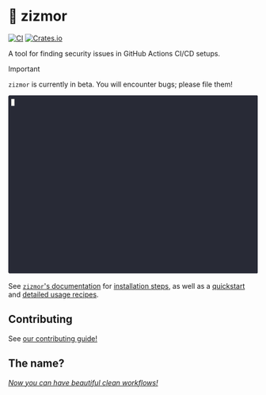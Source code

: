 # 🌈 zizmor

[![CI](https://github.com/woodruffw/zizmor/actions/workflows/ci.yml/badge.svg)](https://github.com/woodruffw/zizmor/actions/workflows/ci.yml)
[![Crates.io](https://img.shields.io/crates/v/zizmor)](https://crates.io/crates/zizmor)

A tool for finding security issues in GitHub Actions CI/CD setups.

> [!IMPORTANT]
> `zizmor` is currently in beta. You will encounter bugs; please file them!

![](./docs/assets/zizmor-demo.gif)

See [`zizmor`'s documentation](https://woodruffw.github.io/zizmor/)
for [installation steps], as well as a [quickstart] and
[detailed usage recipes].

[installation steps]: https://woodruffw.github.io/zizmor/installation/

[quickstart]: https://woodruffw.github.io/zizmor/installation/

[detailed usage recipes]: https://woodruffw.github.io/zizmor/installation/

## Contributing

See [our contributing guide!](./CONTRIBUTING.md)

## The name?

*[Now you can have beautiful clean workflows!]*

[Now you can have beautiful clean workflows!]: https://www.youtube.com/watch?v=ol7rxFCvpy8

[roadmap]: https://github.com/woodruffw/zizmor/issues/1
